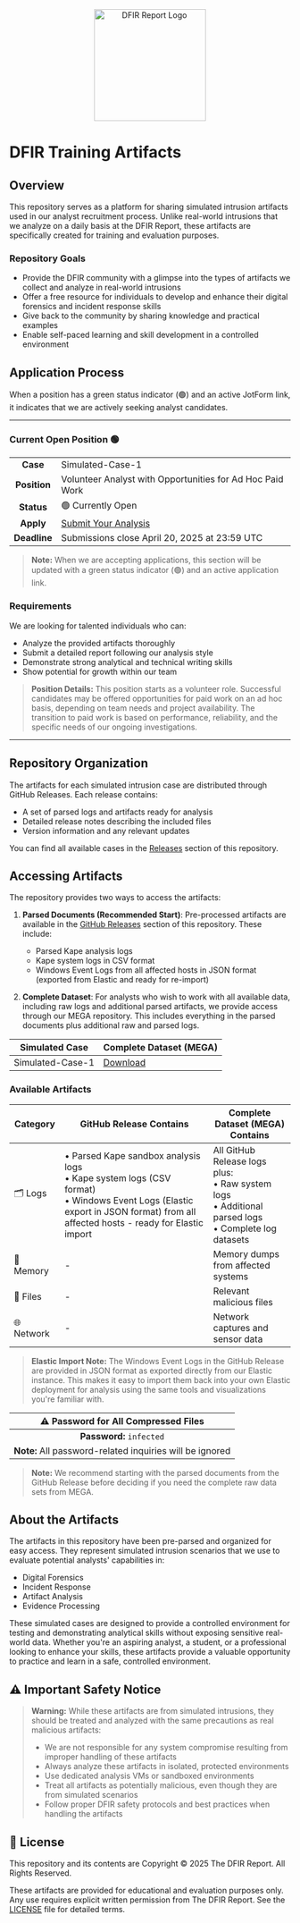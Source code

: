<div align="center">
  <img src="https://thedfirreport.com/wp-content/uploads/2020/04/cropped-dfir-v1-w.png" width="200" alt="DFIR Report Logo">
</div>

# DFIR Training Artifacts

## Overview
This repository serves as a platform for sharing simulated intrusion artifacts used in our analyst recruitment process. Unlike real-world intrusions that we analyze on a daily basis at the DFIR Report, these artifacts are specifically created for training and evaluation purposes.

### Repository Goals
- Provide the DFIR community with a glimpse into the types of artifacts we collect and analyze in real-world intrusions
- Offer a free resource for individuals to develop and enhance their digital forensics and incident response skills
- Give back to the community by sharing knowledge and practical examples
- Enable self-paced learning and skill development in a controlled environment

## Application Process
When a position has a green status indicator (🟢) and an active JotForm link, it indicates that we are actively seeking analyst candidates.

---

### Current Open Position 🟢

| | |
|:---:|:---|
| **Case** | Simulated-Case-1 |
| **Position** | Volunteer Analyst with Opportunities for Ad Hoc Paid Work |
| **Status** | 🟢 Currently Open |
| **Apply** | [Submit Your Analysis](https://form.jotform.com/250847594571266) |
| **Deadline** | Submissions close April 20, 2025 at 23:59 UTC |


> **Note:** When we are accepting applications, this section will be updated with a green status indicator (🟢) and an active application link.

### Requirements
We are looking for talented individuals who can:
- Analyze the provided artifacts thoroughly
- Submit a detailed report following our analysis style
- Demonstrate strong analytical and technical writing skills
- Show potential for growth within our team

> **Position Details:** This position starts as a volunteer role. Successful candidates may be offered opportunities for paid work on an ad hoc basis, depending on team needs and project availability. The transition to paid work is based on performance, reliability, and the specific needs of our ongoing investigations.

---

## Repository Organization
The artifacts for each simulated intrusion case are distributed through GitHub Releases. Each release contains:
- A set of parsed logs and artifacts ready for analysis
- Detailed release notes describing the included files
- Version information and any relevant updates

You can find all available cases in the [Releases](../../releases/tag/case-1) section of this repository.

## Accessing Artifacts
The repository provides two ways to access the artifacts:

1. **Parsed Documents (Recommended Start)**: Pre-processed artifacts are available in the [GitHub Releases](../../releases) section of this repository. These include:
   - Parsed Kape analysis logs
   - Kape system logs in CSV format
   - Windows Event Logs from all affected hosts in JSON format (exported from Elastic and ready for re-import)

2. **Complete Dataset**: For analysts who wish to work with all available data, including raw logs and additional parsed artifacts, we provide access through our MEGA repository. This includes everything in the parsed documents plus additional raw and parsed logs.

| Simulated Case | Complete Dataset (MEGA) |
|----------------|-----------|
| Simulated-Case-1 | [Download](https://mega.nz/file/IJhl0QgD#uQwoeFjIiLHwL16AS_fxPCX3XZKN8oTso6qiH_K307M) |

### Available Artifacts

| Category | GitHub Release Contains | Complete Dataset (MEGA) Contains |
|----------|-------------|-------------|
| 🗂️ Logs | • Parsed Kape sandbox analysis logs<br>• Kape system logs (CSV format)<br>• Windows Event Logs (Elastic export in JSON format) from all affected hosts - ready for Elastic import | All GitHub Release logs plus:<br>• Raw system logs<br>• Additional parsed logs<br>• Complete log datasets |
| 💾 Memory | - | Memory dumps from affected systems |
| 📁 Files | - | Relevant malicious files |
| 🌐 Network | - | Network captures and sensor data |

> **Elastic Import Note:** The Windows Event Logs in the GitHub Release are provided in JSON format as exported directly from our Elastic instance. This makes it easy to import them back into your own Elastic deployment for analysis using the same tools and visualizations you're familiar with.

| ⚠️ Password for All Compressed Files |
|:-----------------------------------:|
| **Password:** `infected` |
| **Note:** All password-related inquiries will be ignored |

> **Note:** We recommend starting with the parsed documents from the GitHub Release before deciding if you need the complete raw data sets from MEGA.

## About the Artifacts
The artifacts in this repository have been pre-parsed and organized for easy access. They represent simulated intrusion scenarios that we use to evaluate potential analysts' capabilities in:
- Digital Forensics
- Incident Response
- Artifact Analysis
- Evidence Processing

These simulated cases are designed to provide a controlled environment for testing and demonstrating analytical skills without exposing sensitive real-world data. Whether you're an aspiring analyst, a student, or a professional looking to enhance your skills, these artifacts provide a valuable opportunity to practice and learn in a safe, controlled environment.

## ⚠️ Important Safety Notice

> **Warning:** While these artifacts are from simulated intrusions, they should be treated and analyzed with the same precautions as real malicious artifacts:
> - We are not responsible for any system compromise resulting from improper handling of these artifacts
> - Always analyze these artifacts in isolated, protected environments
> - Use dedicated analysis VMs or sandboxed environments
> - Treat all artifacts as potentially malicious, even though they are from simulated scenarios
> - Follow proper DFIR safety protocols and best practices when handling the artifacts

## 📜 License

This repository and its contents are Copyright © 2025 The DFIR Report. All Rights Reserved.

These artifacts are provided for educational and evaluation purposes only. Any use requires explicit written permission from The DFIR Report. See the [LICENSE](LICENSE) file for detailed terms.
